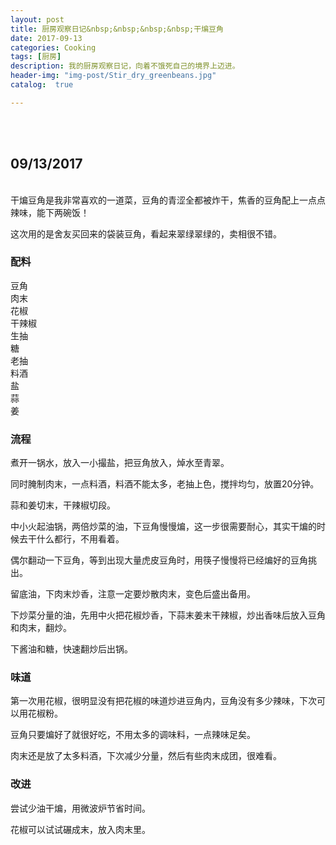 ```yaml
---
layout: post
title: 厨房观察日记&nbsp;&nbsp;&nbsp;&nbsp;干煸豆角
date: 2017-09-13
categories: Cooking
tags: [厨房]
description: 我的厨房观察日记，向着不饿死自己的境界上迈进。
header-img: "img-post/Stir_dry_greenbeans.jpg"
catalog:  true

---
```


 <br />
 <br />
    
    
## 09/13/2017
 <br />
干煸豆角是我非常喜欢的一道菜，豆角的青涩全都被炸干，焦香的豆角配上一点点辣味，能下两碗饭！

这次用的是舍友买回来的袋装豆角，看起来翠绿翠绿的，卖相很不错。


### 配料

豆角 <br />
肉末 <br />
花椒 <br />
干辣椒 <br />
生抽 <br />
糖 <br />
老抽 <br />
料酒 <br />
盐 <br />
蒜 <br />
姜 <br />

### 流程

煮开一锅水，放入一小撮盐，把豆角放入，焯水至青翠。

同时腌制肉末，一点料酒，料酒不能太多，老抽上色，搅拌均匀，放置20分钟。

蒜和姜切末，干辣椒切段。

中小火起油锅，两倍炒菜的油，下豆角慢慢煸，这一步很需要耐心，其实干煸的时候去干什么都行，不用看着。

偶尔翻动一下豆角，等到出现大量虎皮豆角时，用筷子慢慢将已经煸好的豆角挑出。

留底油，下肉末炒香，注意一定要炒散肉末，变色后盛出备用。

下炒菜分量的油，先用中火把花椒炒香，下蒜末姜末干辣椒，炒出香味后放入豆角和肉末，翻炒。

下酱油和糖，快速翻炒后出锅。


### 味道

第一次用花椒，很明显没有把花椒的味道炒进豆角内，豆角没有多少辣味，下次可以用花椒粉。

豆角只要煸好了就很好吃，不用太多的调味料，一点辣味足矣。

肉末还是放了太多料酒，下次减少分量，然后有些肉末成团，很难看。

### 改进

尝试少油干煸，用微波炉节省时间。

花椒可以试试碾成末，放入肉末里。

